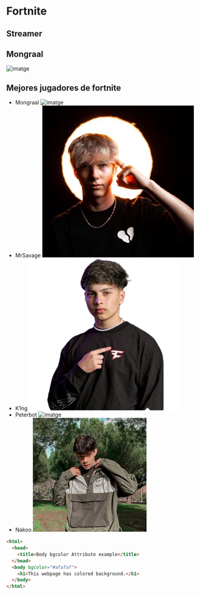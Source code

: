 # Fortnite
## Streamer 
## Mongraal 
![imatge](https://github.com/user-attachments/assets/5d904358-bba4-4b38-a80f-5a9a9af1625c)

## Mejores jugadores de fortnite 
+ Mongraal ![imatge](https://github.com/user-attachments/assets/77379aa8-1f57-43b5-9a7b-2b97bca58a63)
+ MrSavage ![imatge](mrsavage.jpg) 
+ K1ng ![imatge](FaZe_K1nG.webp) 
+ Peterbot ![imatge](peterbot.avif)
+ Nakoo ![imatge](nakoo.png) 

~~~html
<html>
  <head>
    <title>Body bgcolor Attribute example</title>
  </head>
  <body bgcolor="#afafaf">
    <h1>This webpage has colored background.</h1>
  </body>
</html>
 ~~~

